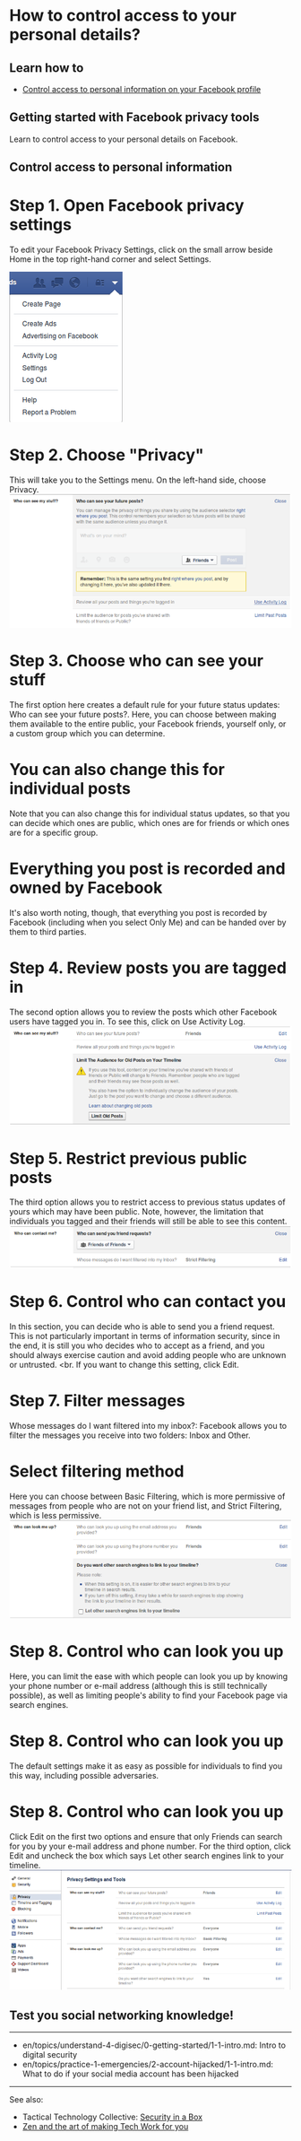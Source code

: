 # How to control access to your personal details?
## Learn how to

- [Control access to personal information on your Facebook profile](en/topics/practice-4-safe-social-networks/2-access-personal-details/3-learn.md)



## Getting started with Facebook privacy tools

Learn to control access to your personal details on Facebook.








## Control access to personal information

# Step 1. Open Facebook privacy settings
 To edit your Facebook Privacy Settings, click on the small arrow beside Home in the top right-hand corner and select Settings.

![facebook-all-05.png](facebook-all-05.png)
<br>
# Step 2. Choose "Privacy"
 This will take you to the Settings menu. On the left-hand side, choose Privacy.
![facebook-all-18.png](facebook-all-18.png)
<br>

# Step 3. Choose who can see your stuff
The first option here creates a default rule for your future status updates: Who can see your future posts?. Here, you can choose between making them available to the entire public, your Facebook friends, yourself only, or a custom group which you can determine.
<br>
# You can also change this for individual posts
Note that you can also change this for individual status updates, so that you can decide which ones are public, which ones are for friends or which ones are for a specific group.
<br>
# Everything you post is recorded and owned by Facebook
It's also worth noting, though, that everything you post is recorded by Facebook (including when you select Only Me) and can be handed over by them to third parties.
<br>
# Step 4. Review posts you are tagged in
The second option allows you to review the posts which other Facebook users have tagged you in. To see this, click on Use Activity Log.
![facebook-all-19.png](facebook-all-19.png)
<br>
# Step 5. Restrict previous public posts
The third option allows you to restrict access to previous status updates of yours which may have been public. Note, however, the limitation that individuals you tagged and their friends will still be able to see this content.
![facebook-all-20.png](facebook-all-20.png)
<br>
# Step 6. Control who can contact you
In this section, you can decide who is able to send you a friend request. This is not particularly important in terms of information security, since in the end, it is still you who decides who to accept as a friend, and you should always exercise caution and avoid adding people who are unknown or untrusted.
<br.
If you want to change this setting, click Edit.
<br>
# Step 7. Filter messages
Whose messages do I want filtered into my inbox?: Facebook allows you to filter the messages you receive into two folders: Inbox and Other.
<br>
# Select filtering method
Here you can choose between Basic Filtering, which is more permissive of messages from people who are not on your friend list, and Strict Filtering, which is less permissive.
![facebook-all-21.png](facebook-all-21.png)
<br>
# Step 8. Control who can look you up
Here, you can limit the ease with which people can look you up by knowing your phone number or e-mail address (although this is still technically possible), as well as limiting people's ability to find your Facebook page via search engines.
<br>
# Step 8. Control who can look you up
The default settings make it as easy as possible for individuals to find you this way, including possible adversaries.
<br>
# Step 8. Control who can look you up
Click Edit on the first two options and ensure that only Friends can search for you by your e-mail address and phone number. For the third option, click Edit and uncheck the box which says Let other search engines link to your timeline.
![facebook-all-25.png](facebook-all-25.png)



## Test you social networking knowledge!




---
- en/topics/understand-4-digisec/0-getting-started/1-1-intro.md: Intro to digital security
- en/topics/practice-1-emergencies/2-account-hijacked/1-1-intro.md: What to do if your social media account has been hijacked
---
See also:
- Tactical Technology Collective: [Security in a Box](https://securityinabox.org)
- [Zen and the art of making Tech Work for you](https://gendersec.tacticaltech.org/wiki/index.php/Complete_manual)



